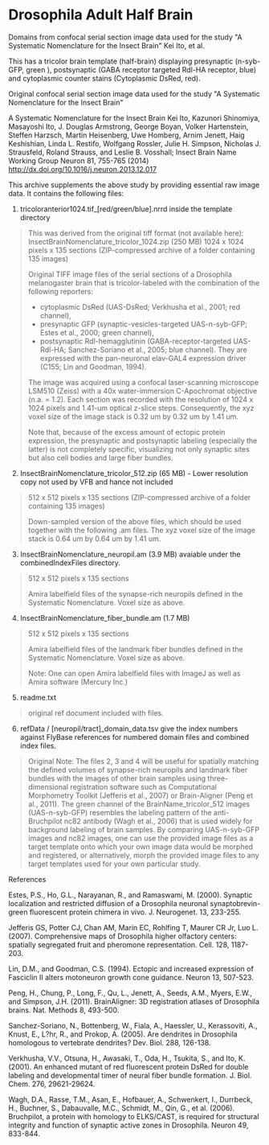 Drosophila Adult Half Brain
============================

Domains from confocal serial section image data used for the study "A Systematic Nomenclature for the Insect Brain" Kei Ito, et al.

This has a tricolor brain template (half-brain) displaying presynaptic (n-syb-GFP, green ), postsynaptic (GABA receptor targeted Rdl-HA receptor, blue) and cytoplasmic counter stains (Cytoplasmic DsRed, red).

Original confocal serial section image data used for the study "A Systematic Nomenclature for the Insect Brain"

A Systematic Nomenclature for the Insect Brain
Kei Ito, Kazunori Shinomiya, Masayoshi Ito, J. Douglas Armstrong, George Boyan, Volker Hartenstein, Steffen Harzsch, Martin Heisenberg, Uwe Homberg, Arnim Jenett, Haig Keshishian, Linda L. Restifo, Wolfgang Rossler, Julie H. Simpson, Nicholas J. Strausfeld, Roland Strauss, and Leslie B. Vosshall; Insect Brain Name Working Group
Neuron 81, 755-765 (2014)
http://dx.doi.org/10.1016/j.neuron.2013.12.017

This archive supplements the above study by providing essential raw image data. It contains the following files:

1. tricoloranterior1024.tif_[red/green/blue].nrrd inside the template directory
> This was derived from the original tiff format (not available here): 
> InsectBrainNomenclature_tricolor_1024.zip (250 MB)
> 1024 x 1024 pixels x 135 sections (ZIP-compressed archive of a folder containing 135 images)
> 
> Original TIFF image files of the serial sections of a Drosophila melanogaster brain that is tricolor-labeled with the combination of the following reporters:
> - cytoplasmic DsRed (UAS-DsRed; Verkhusha et al., 2001; red channel), 
> - presynaptic GFP (synaptic-vesicles-targeted UAS-n-syb-GFP; Estes et al., 2000; green channel), 
> - postsynaptic Rdl-hemagglutinin (GABA-receptor-targeted UAS-Rdl-HA; Sanchez-Soriano et al., 2005; blue channel). 
> They are expressed with the pan-neuronal elav-GAL4 expression driver (C155; Lin and Goodman, 1994).
>
> The image was acquired using a confocal laser-scanning microscope LSM510 (Zeiss) with a 40x water-immersion C-Apochromat objective (n.a. = 1.2). Each section was recorded with the resolution of 1024 x 1024 pixels and 1.41-um optical z-slice steps. Consequently, the xyz voxel size of the image stack is 0.32 um by 0.32 um by 1.41 um. 
> 
> Note that, because of the excess amount of ectopic protein expression, the presynaptic and postsynaptic labeling (especially the latter) is not completely specific, visualizing not only synaptic sites but also cell bodies and large fiber bundles.


2. InsectBrainNomenclature_tricolor_512.zip (65 MB) - Lower resolution copy not used by VFB and hance not included
> 512 x 512 pixels x 135 sections (ZIP-compressed archive of a folder containing 135 images)
>
> Down-sampled version of the above files, which should be used together with the following .am files.
> The xyz voxel size of the image stack is 0.64 um by 0.64 um by 1.41 um. 

3. InsectBrainNomenclature_neuropil.am (3.9 MB) avaiable under the combinedIndexFiles directory.
> 512 x 512 pixels x 135 sections
> 
> Amira labelfield files of the synapse-rich neuropils defined in the Systematic Nomenclature. Voxel size as above.

4. InsectBrainNomenclature_fiber_bundle.am (1.7 MB)
> 512 x 512 pixels x 135 sections
> 
> Amira labelfield files of the landmark fiber bundles defined in the Systematic Nomenclature. Voxel size as above.
>  
> Note: One can open Amira labelfield files with ImageJ as well as Amira software (Mercury Inc.)

5. readme.txt
> original ref document included with files.

6. refData / [neuropil/tract]_domain_data.tsv give the index numbers against FlyBase references for numbered domain files and combined index files.

> Original Note: The files 2, 3 and 4 will be useful for spatially matching the defined volumes of synapse-rich neuropils and landmark fiber bundles with the images of other brain samples using three-dimensional registration software such as Computational Morphometry Toolkit (Jefferis et al., 2007) or Brain-Aligner (Peng et al., 2011). The green channel of the BrainName_tricolor_512 images (UAS-n-syb-GFP) resembles the labeling pattern of the anti-Bruchpilot nc82 antibody (Wagh et al., 2006) that is used widely for background labeling of brain samples. By comparing UAS-n-syb-GFP images and nc82 images, one can use the provided image files as a target template onto which your own image data would be morphed and registered, or alternatively, morph the provided image files to any target templates used for your own particular study. 

References

Estes, P.S., Ho, G.L., Narayanan, R., and Ramaswami, M. (2000). Synaptic localization and restricted diffusion of a Drosophila neuronal synaptobrevin-green fluorescent protein chimera in vivo. J. Neurogenet. 13, 233-255.

Jefferis GS, Potter CJ, Chan AM, Marin EC, Rohlfing T, Maurer CR Jr, Luo L. (2007). Comprehensive maps of Drosophila higher olfactory centers: spatially segregated fruit and pheromone representation. Cell. 128, 1187-203.

Lin, D.M., and Goodman, C.S. (1994). Ectopic and increased expression of Fasciclin II alters motoneuron growth cone guidance. Neuron 13, 507-523.

Peng, H., Chung, P., Long, F., Qu, L., Jenett, A., Seeds, A.M., Myers, E.W., and Simpson, J.H. (2011). BrainAligner: 3D registration atlases of Drosophila brains. Nat. Methods 8, 493-500.

Sanchez-Soriano, N., Bottenberg, W., Fiala, A., Haessler, U., Kerassoviti, A., Knust, E., L?hr, R., and Prokop, A. (2005). Are dendrites in Drosophila homologous to vertebrate dendrites? Dev. Biol. 288, 126-138.

Verkhusha, V.V., Otsuna, H., Awasaki, T., Oda, H., Tsukita, S., and Ito, K. (2001). An enhanced mutant of red fluorescent protein DsRed for double labeling and developmental timer of neural fiber bundle formation. J. Biol. Chem. 276, 29621-29624.

Wagh, D.A., Rasse, T.M., Asan, E., Hofbauer, A., Schwenkert, I., Durrbeck, H., Buchner, S., Dabauvalle, M.C., Schmidt, M., Qin, G., et al. (2006). Bruchpilot, a protein with homology to ELKS/CAST, is required for structural integrity and function of synaptic active zones in Drosophila. Neuron 49, 833-844.

